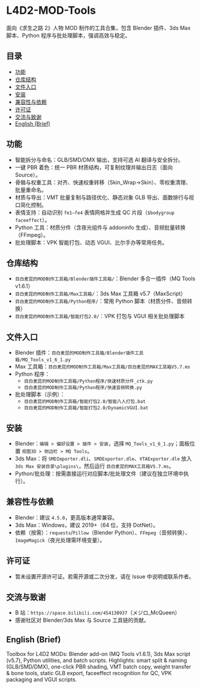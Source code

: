 # L4D2-MOD-Tools

面向《求生之路 2》人物 MOD 制作的工具合集，包含 Blender 插件、3ds Max 脚本、Python 程序与批处理脚本，强调高效与稳定。

## 目录
- [功能](#功能)
- [仓库结构](#仓库结构)
- [文件入口](#文件入口)
- [安装](#安装)
- [兼容性与依赖](#兼容性与依赖)
- [许可证](#许可证)
- [交流与致谢](#交流与致谢)
- [English (Brief)](#english-brief)

## 功能
- 智能拆分与命名：GLB/SMD/DMX 输出，支持可选 AI 翻译与安全拆分。
- 一键 PBR 着色：统一 PBR 材质结构，可复制纹理并输出日志（面向 Source）。
- 骨骼与权重工具：对齐、快速权重转移（Skin_Wrap→Skin）、零权重清理、批量重命名。
- 材质与导出：VMT 批量复制与路径优化、静态对象 GLB 导出、面数排行与视口简化控制。
- 表情支持：自动识别 `fe1–fe4` 表情网格并生成 QC 片段（`$bodygroup faceeffect`）。
- Python 工具：材质分件（含夜光组件与 addoninfo 生成）、音频批量转换（FFmpeg）。
- 批处理脚本：VPK 智能打包、动态 VGUI、比尔手办等常用任务。

## 仓库结构
- `目白麦昆的MOD制作工具箱/Blender插件工具箱/`：Blender 多合一插件（MQ Tools v1.6.1）
- `目白麦昆的MOD制作工具箱/Max工具箱/`：3ds Max 工具箱 v5.7（MaxScript）
- `目白麦昆的MOD制作工具箱/Python程序/`：常用 Python 脚本（材质分件、音频转换）
- `目白麦昆的MOD制作工具箱/智能打包2.0/`：VPK 打包与 VGUI 相关批处理脚本

## 文件入口
- Blender 插件：`目白麦昆的MOD制作工具箱/Blender插件工具箱/MQ_Tools_v1_6_1.py`
- Max 工具箱：`目白麦昆的MOD制作工具箱/Max工具箱/目白麦昆的MAX工具箱V5.7.ms`
- Python 程序：
  - `目白麦昆的MOD制作工具箱/Python程序/快速材质分件_ctk.py`
  - `目白麦昆的MOD制作工具箱/Python程序/快速音频转换.py`
- 批处理脚本（示例）：
  - `目白麦昆的MOD制作工具箱/智能打包2.0/智能八人打包.bat`
  - `目白麦昆的MOD制作工具箱/智能打包2.0/DynamicVGUI.bat`

## 安装
- Blender：`编辑 > 偏好设置 > 插件 > 安装`，选择 `MQ_Tools_v1_6_1.py`；面板位置 `视图3D > 侧边栏 > MQ Tools`。
- 3ds Max：将 `SMDImporter.dli`、`SMDExporter.dle`、`VTAExporter.dle` 放入 `3ds Max 安装目录\plugins\`，然后运行 `目白麦昆的MAX工具箱V5.7.ms`。
- Python/批处理：按需直接运行对应脚本/批处理文件（建议在独立环境中执行）。

## 兼容性与依赖
- Blender：建议 `4.5.0`，更高版本通常兼容。
- 3ds Max：Windows，建议 2019+（64 位，支持 DotNet）。
- 依赖（按需）：`requests`/`Pillow`（Blender Python）、`FFmpeg`（音频转换）、`ImageMagick`（夜光处理需环境变量）。

## 许可证
- 暂未设置开源许可证。若需开源或二次分发，请在 Issue 中说明或联系作者。

## 交流与致谢
- B 站：`https://space.bilibili.com/454130937`（メジロ_McQueen）
- 感谢社区对 Blender/3ds Max 与 Source 工具链的贡献。

## English (Brief)
Toolbox for L4D2 MODs: Blender add-on (MQ Tools v1.6.1), 3ds Max script (v5.7), Python utilities, and batch scripts. Highlights: smart split & naming (GLB/SMD/DMX), one-click PBR shading, VMT batch copy, weight transfer & bone tools, static GLB export, faceeffect recognition for QC, VPK packaging and VGUI scripts.
